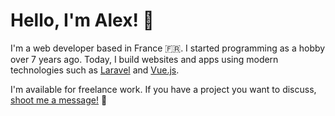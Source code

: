 # Hello, I'm Alex! 👋

I'm a web developer based in France 🇫🇷.
I started programming as a hobby over 7 years ago.
Today, I build websites and apps using modern technologies such as [Laravel] and [Vue.js].

I'm available for freelance work.
If you have a project you want to discuss, [shoot me a message!] 💬

[Laravel]: <https://laravel.com>
[Vue.js]: <https://vuejs.com>
[shoot me a message!]: <mailto:me@alexmonteiro.fr>
